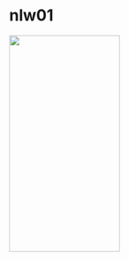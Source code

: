 # nlw01

<img src="https://github.com/schontz0310/nlw01/blob/master/readme/nlw01Maps.gif" width="200" height="390">
